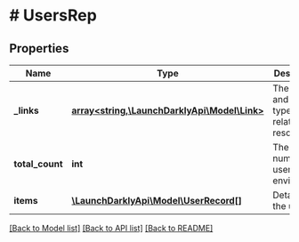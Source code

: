 # # UsersRep

## Properties

Name | Type | Description | Notes
------------ | ------------- | ------------- | -------------
**_links** | [**array<string,\LaunchDarklyApi\Model\Link>**](Link.md) | The location and content type of related resources | [optional]
**total_count** | **int** | The total number of users in the environment |
**items** | [**\LaunchDarklyApi\Model\UserRecord[]**](UserRecord.md) | Details on the users |

[[Back to Model list]](../../README.md#models) [[Back to API list]](../../README.md#endpoints) [[Back to README]](../../README.md)
